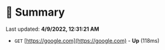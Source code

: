 # 📖 Summary
Last updated: **4/9/2022, 12:31:21 AM**

- `GET` [https://google.com](https://google.com) - **Up** (118ms)
